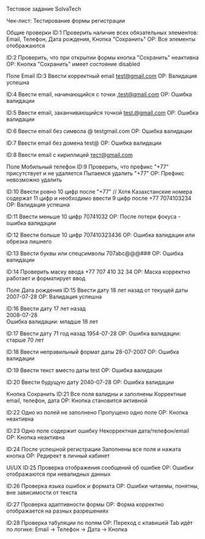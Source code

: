 Тестовое задание SolvaTech

Чек-лист: Тестирование формы регистрации

Общие проверки
ID:1
Проверить наличие всех обязательных элементов: Email, Телефон, Дата рождения, Кнопка "Сохранить"
ОР: Все элементы отображаются

ID:2
Проверить, что при открытии формы кнопка "Сохранить" неактивна
ОР: Кнопка "Сохранить" имеет состояние disabled

Поле Email
ID:3 
Ввести корректный email
test@gmail.com
ОР: Валидация успешна

ID:4
Ввести email, начинающийся с точки
.test@gmail.com
ОР: Ошибка валидации

ID:5
Ввести email, заканчивающийся точкой
test.@gmail.com
ОР: Ошибка валидации

ID:6
Ввести email без символа @
testgmail.com
ОР: Ошибка валидации

ID:7
Ввести email без домена
test@
ОР: Ошибка валидации

ID:8
Ввести email с кириллицей
тест@gmail.com

Поле Мобильный телефон
ID:9
Проверить, что префикс "+77" присутствует и не удаляется
Пытаемся удалить "+77"
ОР: Префикс невозможно удалить

ID:10
Ввести ровно 10 цифр после "+77"      // Хотя Казахстанские номера содержат 11 цифр и необходимо ввести 9 цифр после +77
7074103234
ОР: Валидация успешна

ID:11
Ввести меньше 10 цифр
70741032
ОР: После потери фокуса - ошибка валидации

ID:12
Ввести больше 10 цифр
707410323436 
ОР: Ошибка валидации или обрезка лишнего

ID:13
Ввести буквы или спецсимволы
707abc@@@###
ОР: Ошибка валидации

ID:14
Проверить маску ввода
+77 707 410 32 34
ОР: Маска корректно работает и форматирует ввод

Поле Дата рождения
ID:15
Ввести дату 18 лет назад от текущей даты
2007-07-28
ОР: Валидация успешна

ID:16
Ввести дату 17 лет назад	
2008-07-28	
Ошибка валидации: младше 18 лет

ID:17
Ввести дату 71 год назад
1954-07-28 
ОР: Ошибка валидации: старше 70 лет

ID:18
Ввести неправильный формат даты
28-07-2007
ОР: Ошибка валидации

ID:19
Ввести текст вместо даты
test
ОР: Ошибка валидации

ID:20
Ввести будущую дату
2040-07-28
ОР: Ошибка валидации

Кнопка Сохранить
ID:21
Все поля валидны и заполнены
Корректные email, телефон, дата
ОР: Кнопка становится активной

ID:22
Одно из полей не заполнено
Пропущено одно поле
ОР: Кнопка неактивна

ID:23
Одно поле содержит ошибку
Некорректная дата/телефон/email
ОР: Кнопка неактивна

ID:24
После успешной регистрации
Заполнены все поля и нажата кнопка
ОР: Редирект в личный кабинет

UI/UX
ID:25
Проверка отображения сообщений об ошибке
ОР: Ошибки отображаются при невалидных данных

ID:26
Проверка языка ошибок и формата
ОР: Ошибки читаемы, понятны, вне зависимости от текста

ID:27
Проверка адаптивности формы
ОР: Форма корректно отображается на разных разрешениях

ID:28
Проверка табуляции по полям
ОР: Переход с клавишей Tab идёт по логике: Email → Телефон → Дата → Кнопка
